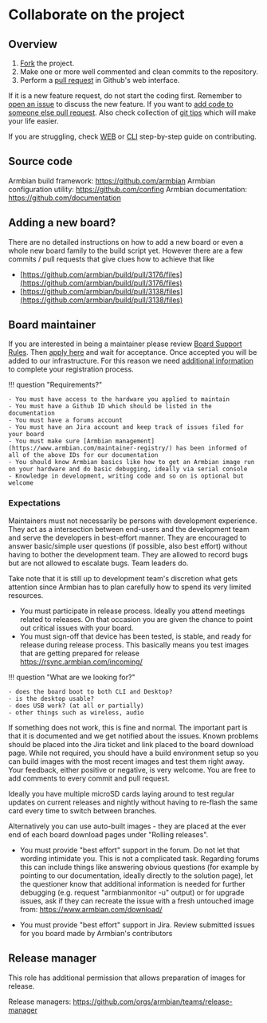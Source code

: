 # Collaborate on the project

## Overview

1. [Fork](https://docs.github.com/en/free-pro-team@latest/github/getting-started-with-github/fork-a-repo) the project.
1. Make one or more well commented and clean commits to the repository. 
1. Perform a [pull request](https://docs.github.com/en/free-pro-team@latest/github/collaborating-with-issues-and-pull-requests/creating-a-pull-request) in Github's web interface.

If it is a new feature request, do not start the coding first. Remember to [open an issue](https://docs.github.com/en/issues/tracking-your-work-with-issues/about-issues) to discuss the new feature. If you want to [add code to someone else pull request](https://tighten.co/blog/adding-commits-to-a-pull-request/). Also check collection of [git tips](https://github.com/git-tips/tips) which will make your life easier.

If you are struggling, check [WEB](https://www.exchangecore.com/blog/contributing-concrete5-github) or [CLI](https://www.digitalocean.com/community/tutorials/how-to-create-a-pull-request-on-github) step-by-step guide on contributing.

## Source code

Armbian build framework: <https://github.com/armbian>
Armbian configuration utility: <https://github.com/confing>
Armbian documentation: <https://github.com/documentation>


## Adding a new board?

There are no detailed instructions on how to add a new board or even a whole new board family to the build script yet. However there are a few commits / pull requests that give clues how to achieve that like

- [https://github.com/armbian/build/pull/3176/files](https://github.com/armbian/build/pull/3176/files)
- [https://github.com/armbian/build/pull/3138/files](https://github.com/armbian/build/pull/3138/files)

## Board maintainer

If you are interested in being a maintainer please review [Board Support Rules](/User-Guide_Board-Support-Rules/). Then [apply here](https://forum.armbian.com/staffapplications/application/8-single-board-computer-maintainer/) and wait for acceptance. Once accepted you will be added to our infrastructure. For this reason we need [additional information](https://www.armbian.com/maintainer-registry/) to complete your registration process.

!!! question "Requirements?"

    - You must have access to the hardware you applied to maintain
    - You must have a Github ID which should be listed in the documentation
    - You must have a forums account
    - You must have an Jira account and keep track of issues filed for your board
    - You must make sure [Armbian management](https://www.armbian.com/maintainer-registry/) has been informed of all of the above IDs for our documentation
    - You should know Armbian basics like how to get an Armbian image run on your hardware and do basic debugging, ideally via serial console
    - Knowledge in development, writing code and so on is optional but welcome

### Expectations

Maintainers must not necessarily be persons with development experience. They act as a intersection between end-users and the development team and serve the developers in best-effort manner. They are encouraged to answer basic/simple user questions (if possible, also best effort) without having to bother the development team. They are allowed to record bugs but are not allowed to escalate bugs. Team leaders do.

Take note that it is still up to development team's discretion what gets attention since Armbian has to plan carefully how to spend its very limited resources.

- You must participate in release process. Ideally you attend meetings related to releases. On that occasion you are given the chance to point out critical issues with your board.
- You must sign-off that device has been tested, is stable, and ready for release during release process. This basically means you test images that are getting prepared for release <https://rsync.armbian.com/incoming/>

!!! question "What are we looking for?"

    - does the board boot to both CLI and Desktop?
    - is the desktop usable?
    - does USB work? (at all or partially)
    - other things such as wireless, audio

If something does not work, this is fine and normal. The important part is that it is documented and we get notified about the issues. Known problems should be placed into the Jira ticket and link placed to the board download page. While not required, you should have a build environment setup so you can build images with the most recent images and test them right away. Your feedback, either positive or negative, is very welcome. You are free to add comments to every commit and pull request.

Ideally you have multiple microSD cards laying around to test regular updates on current releases and nightly without having to re-flash the same card every time to switch between branches.

Alternatively you can use auto-built images - they are placed at the ever end of each board download pages under "Rolling releases".

- You must provide "best effort" support in the forum. Do not let that wording intimidate you. This is not a complicated task. Regarding forums this can include things like answering obvious questions (for example by pointing to our documentation, ideally directly to the solution page), let the questioner know that additional information is needed for further debugging (e.g. request "armbianmonitor -u" output) or for upgrade issues, ask if they can recreate the issue with a fresh untouched image from: <https://www.armbian.com/download/>

- You must provide "best effort" support in Jira. Review submitted issues for you board made by Armbian's contributors

## Release manager

This role has additional permission that allows preparation of images for release.

Release managers:
<https://github.com/orgs/armbian/teams/release-manager>
